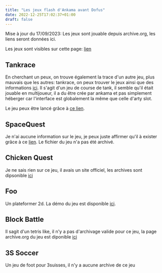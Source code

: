 ```yaml
---
title: "Les jeux flash d'Ankama avant Dofus"
date: 2022-12-25T17:02:37+01:00
draft: false
---
```


Mise à jour du 17/09/2023: Les jeux sont jouable depuis archive.org, les liens seront données ici.


Les jeux sont visibles sur cette page: [lien](https://web.archive.org/web/20020601070330/http://www.ankama.com:80/)


## **Tankrace**

En cherchant un peux, on trouve également la trace d'un autre jeu, plus mauvais que les autres: tankrace, on peux trouver le jeux ainsi que des informations [ici](https://web.archive.org/web/*/http://tankrace.ankama.com/*). Il s'agit d'un jeu de course de tank, il semble qu'il était jouable en multijoueur, il a du être crée par ankama et pas simplement héberger car l'interface est globalement la même que celle d'arty slot.

Le jeu peux être lancé grâce à [ce lien](https://web.archive.org/web/20020330230524/http://tankrace.ankama.com:80/).

## SpaceQuest

Je n'ai aucune information sur le jeu, je peux juste affirmer qu'il à exister grâce à ce [lien](https://web.archive.org/web/20031026005236/http://www.ankama-studio.com:80/Rubriques/Detente/SpaceQuest/spaceQuest.html). Le fichier du jeu n'a pas été archivé.

## Chicken Quest

Je ne sais rien sur ce jeu, il avais un site officiel, les archives sont dipsonible [ici](https://web.archive.org/web/*/http://chickenquest.ankama.com/*)

## Foo

Un plateformer 2d.
La démo du jeu est disponible [ici](https://web.archive.org/web/20020924162300/http://foo.ankama.com:80/).

## Block Battle 

Il sagit d'un tetris like, il n'y a pas d'archivage valide pour ce jeu, la page archive.org du jeu est diponible [ici](https://web.archive.org/web/*/http://blockbattle.ankama.com/*)

## 3S Soccer 

Un jeu de foot pour 3suisses, il n'y a aucune archive de ce jeu
